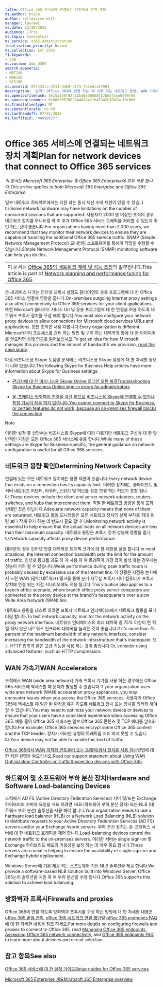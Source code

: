 ```yaml
---
title: Office 365 서비스에 연결되는 네트워크 장치 계획
ms.author: kvice
author: kelleyvice-msft
manager: laurawi
ms.date: 12/29/2016
audience: ITPro
ms.topic: conceptual
ms.service: o365-administration
localization_priority: Normal
ms.collection: Ent_O365
f1.keywords:
- CSH
ms.custom: Adm_O365
search.appverid:
- MET150
- MOE150
- BCS160
ms.assetid: 073433ca-3511-4db9-b173-7a2edca57691
description: '요약: Office 365에 연결 하는 데 사용 되는 네트워크 용량, WAN 가속기 및 부하 분산 장치에 대 한 고려 사항을 설명 합니다.'
ms.openlocfilehash: 5015a146f92a32bd0200088517b6673ae00f8f64
ms.sourcegitcommit: 6e608d957082244d1b4ffb47942e5847ec18c0b9
ms.translationtype: MT
ms.contentlocale: ko-KR
ms.lasthandoff: 07/01/2020
ms.locfileid: "44998637"
---
```

# <a name="plan-for-network-devices-that-connect-to-office-365-services"></a><span data-ttu-id="5a308-103">Office 365 서비스에 연결되는 네트워크 장치 계획</span><span class="sxs-lookup"><span data-stu-id="5a308-103">Plan for network devices that connect to Office 365 services</span></span>

<span data-ttu-id="5a308-104">*이 문서는 Microsoft 365 Enterprise 및 Office 365 Enterprise에 모두 적용 됩니다.*</span><span class="sxs-lookup"><span data-stu-id="5a308-104">*This article applies to both Microsoft 365 Enterprise and Office 365 Enterprise.*</span></span>
  
<span data-ttu-id="5a308-105">일부 네트워크 하드웨어에서는 지원 되는 동시 세션 수에 제한이 있을 수 있습니다.</span><span class="sxs-lookup"><span data-stu-id="5a308-105">Some network hardware may have limitations on the number of concurrent sessions that are supported.</span></span> <span data-ttu-id="5a308-106">사용자가 2000 명 이상인 조직의 경우 네트워크 장치를 모니터링 하 여 추가 Office 365 서비스 트래픽을 처리할 수 있는지 확인 하는 것이 좋습니다.</span><span class="sxs-lookup"><span data-stu-id="5a308-106">For organizations having more than 2,000 users, we recommend that they monitor their network devices to ensure they are capable of handling the additional Office 365 service traffic.</span></span> <span data-ttu-id="5a308-107">SNMP (Simple Network Management Protocol) 모니터링 소프트웨어를 통해이 작업을 수행할 수 있습니다.</span><span class="sxs-lookup"><span data-stu-id="5a308-107">Simple Network Management Protocol (SNMP) monitoring software can help you do this.</span></span>

||
|:-----|
| <span data-ttu-id="5a308-108">이 문서는 [Office 365의 네트워크 계획 및 성능 조정](https://aka.ms/tune)의 일부입니다.</span><span class="sxs-lookup"><span data-stu-id="5a308-108">This article is part of [Network planning and performance tuning for Office 365](https://aka.ms/tune).</span></span>|

<span data-ttu-id="5a308-109">온-프레미스 나가는 인터넷 프록시 설정도 클라이언트 응용 프로그램에 대 한 Office 365 서비스 연결에 영향을 줍니다.</span><span class="sxs-lookup"><span data-stu-id="5a308-109">On-premises outgoing Internet proxy settings also affect connectivity to Office 365 services for your client applications.</span></span> <span data-ttu-id="5a308-110">또한 Microsoft 클라우드 서비스 Url 및 응용 프로그램에 대 한 연결을 허용 하도록 네트워크 프록시 장치를 구성 해야 합니다.</span><span class="sxs-lookup"><span data-stu-id="5a308-110">You must also configure your network proxy devices to allow connections for Microsoft cloud services URLs and applications.</span></span> <span data-ttu-id="5a308-111">모든 조직은 서로 다릅니다.</span><span class="sxs-lookup"><span data-stu-id="5a308-111">Every organization is different.</span></span> <span data-ttu-id="5a308-112">Microsoft가이 프로세스를 관리 하는 방법 및 구축 하는 대역폭의 양에 대 한 아이디어를 얻으려면 [사례 연구를 읽어보십시오](https://www.microsoft.com/itshowcase/Article/Content/631/Optimizing-network-performance-for-Microsoft-Office-365).</span><span class="sxs-lookup"><span data-stu-id="5a308-112">To get an idea for how Microsoft manages this process and the amount of bandwidth we provision, [read the case study](https://www.microsoft.com/itshowcase/Article/Content/631/Optimizing-network-performance-for-Microsoft-Office-365).</span></span>
  
<span data-ttu-id="5a308-113">다음 비즈니스용 Skype 도움말 문서에는 비즈니스용 Skype 설정에 대 한 자세한 정보가 나와 있습니다.</span><span class="sxs-lookup"><span data-stu-id="5a308-113">The following Skype for Business Help articles have more information about Skype for Business settings:</span></span>
  
- [<span data-ttu-id="5a308-114">관리자에 대 한 비즈니스용 Skype Online 로그인 오류 해결</span><span class="sxs-lookup"><span data-stu-id="5a308-114">Troubleshooting Skype for Business Online sign-in errors for administrators</span></span>](https://docs.microsoft.com/skypeforbusiness/set-up-skype-for-business-online/troubleshooting-sign-in-errors-for-admins)

- [<span data-ttu-id="5a308-115">온-프레미스 방화벽이 연결을 차단 하므로 비즈니스용 Skype에 연결할 수 없거나 특정 기능이 작동 하지 않습니다.</span><span class="sxs-lookup"><span data-stu-id="5a308-115">You cannot connect to Skype for Business, or certain features do not work, because an on-premises firewall blocks the connection</span></span>](https://go.microsoft.com/fwlink/p/?LinkID=243625)

> [!NOTE]
> <span data-ttu-id="5a308-116">이러한 설정 중 상당수는 비즈니스용 Skype에 따라 다르지만 네트워크 구성에 대 한 일반적인 지침은 모든 Office 365 서비스에 유용 합니다.</span><span class="sxs-lookup"><span data-stu-id="5a308-116">While many of these settings are Skype for Business-specific, the general guidance on network configuration is useful for all Office 365 services.</span></span>
  
## <a name="determining-network-capacity"></a><span data-ttu-id="5a308-117">네트워크 용량 확인</span><span class="sxs-lookup"><span data-stu-id="5a308-117">Determining Network Capacity</span></span>

<span data-ttu-id="5a308-118">연결에 있는 모든 네트워크 장치에는 용량 제한이 있습니다.</span><span class="sxs-lookup"><span data-stu-id="5a308-118">Every network device that exists on a connection has its capacity limit.</span></span> <span data-ttu-id="5a308-119">이러한 장치에는 클라이언트 및 서버 네트워크 어댑터, 라우터, 스위치 및 허브를 상호 연결 하는 허브가 포함 됩니다.</span><span class="sxs-lookup"><span data-stu-id="5a308-119">These devices include the client and server network adapters, routers, switches, and hubs that interconnect them.</span></span> <span data-ttu-id="5a308-120">적절 한 네트워크 용량을 통해 포화 상태인 것은 아닙니다.</span><span class="sxs-lookup"><span data-stu-id="5a308-120">Adequate network capacity means that none of them are saturated.</span></span> <span data-ttu-id="5a308-121">네트워크 활동 모니터링은 모든 네트워크 장치의 실제 부하를 최대 용량 보다 작게 유지 하는 데 반드시 필요 합니다.</span><span class="sxs-lookup"><span data-stu-id="5a308-121">Monitoring network activity is essential to help ensure that the actual loads on all network devices are less than their maximum capacity.</span></span> <span data-ttu-id="5a308-122">네트워크 용량은 프록시 장치 성능에 영향을 줍니다.</span><span class="sxs-lookup"><span data-stu-id="5a308-122">Network capacity affects proxy device performance.</span></span>
  
<span data-ttu-id="5a308-123">대부분의 경우 인터넷 연결 대역폭은 트래픽 크기에 대 한 제한을 설정 합니다.</span><span class="sxs-lookup"><span data-stu-id="5a308-123">In most situations, the Internet connection bandwidth sets the limit for the amount of traffic.</span></span> <span data-ttu-id="5a308-124">인터넷 링크를 과도 하 게 사용 하 여 트래픽이 가장 많이 발생 하는 경우에는 성능이 저하 될 수 있습니다.</span><span class="sxs-lookup"><span data-stu-id="5a308-124">Weak performance during peak traffic hours is probably caused by excessive use of the Internet link.</span></span> <span data-ttu-id="5a308-125">이 상황은 지점용 본사에서 느린 WAN (광역 네트워크) 링크를 통해 분기 사무실 프록시 서버 컴퓨터가 프록시 장치에 연결 되는 지점 시나리오에도 적용 됩니다.</span><span class="sxs-lookup"><span data-stu-id="5a308-125">This situation also applies to a branch office scenario, where branch office proxy server computers are connected to the proxy device at the branch's headquarters over a slow Wide Area Network (WAN) link.</span></span>
  
<span data-ttu-id="5a308-126">네트워크 용량을 테스트 하려면 프록시 네트워크 인터페이스에서 네트워크 활동을 모니터링 합니다.</span><span class="sxs-lookup"><span data-stu-id="5a308-126">To test network capacity, monitor the network activity on the proxy network interface.</span></span> <span data-ttu-id="5a308-127">네트워크 인터페이스의 최대 대역폭 중 75% 이상이 면 적절 하지 않은 네트워크 인프라의 대역폭을 늘리는 것이 좋습니다.</span><span class="sxs-lookup"><span data-stu-id="5a308-127">If it's more than 75 percent of the maximum bandwidth of any network interface, consider increasing the bandwidth of the network infrastructure that's inadequate.</span></span> <span data-ttu-id="5a308-128">또는 HTTP 압축과 같은 고급 기능을 사용 하는 것이 좋습니다.</span><span class="sxs-lookup"><span data-stu-id="5a308-128">Or, consider using advanced features, such as HTTP compression.</span></span>
  
## <a name="wan-accelerators"></a><span data-ttu-id="5a308-129">WAN 가속기</span><span class="sxs-lookup"><span data-stu-id="5a308-129">WAN Accelerators</span></span>

<span data-ttu-id="5a308-130">조직에서 WAN (wide area network) 가속 프록시 기기를 사용 하는 경우에는 Office 365 서비스에 액세스할 때 문제가 발생할 수 있습니다.</span><span class="sxs-lookup"><span data-stu-id="5a308-130">If your organization uses wide area network (WAN) acceleration proxy appliances, you may encounter issues when you access the Office 365 services.</span></span> <span data-ttu-id="5a308-131">사용자가 Office 365에 액세스할 때 일관 된 환경을 유지 하도록 네트워크 장치 또는 장치를 최적화 해야 할 수 있습니다.</span><span class="sxs-lookup"><span data-stu-id="5a308-131">You may need to optimize your network device or devices to ensure that your users have a consistent experience when accessing Office 365.</span></span> <span data-ttu-id="5a308-132">예를 들어 Office 365 서비스는 일부 Office 365 콘텐츠 및 TCP 헤더를 암호화 합니다.</span><span class="sxs-lookup"><span data-stu-id="5a308-132">For example, Office 365 services encrypt some Office 365 content and the TCP header.</span></span> <span data-ttu-id="5a308-133">장치가 이러한 유형의 트래픽을 처리 하지 못할 수 있습니다.</span><span class="sxs-lookup"><span data-stu-id="5a308-133">Your device may not be able to handle this kind of traffic.</span></span>
  
<span data-ttu-id="5a308-134">[Office 365에서 WAN 최적화 컨트롤러 또는 트래픽/검사 장치를 사용 하는](https://support.microsoft.com/kb/2690045)방법에 대 한 지원 설명을 읽으십시오.</span><span class="sxs-lookup"><span data-stu-id="5a308-134">Read our support statement about [Using WAN Optimization Controller or Traffic/Inspection devices with Office 365](https://support.microsoft.com/kb/2690045).</span></span>
  
## <a name="hardware-and-software-load-balancing-devices"></a><span data-ttu-id="5a308-135">하드웨어 및 소프트웨어 부하 분산 장치</span><span class="sxs-lookup"><span data-stu-id="5a308-135">Hardware and Software Load-balancing Devices</span></span>

<span data-ttu-id="5a308-136">조직에서 AD FS (Active Directory Federation Services) 서버 및/또는 Exchange 하이브리드 서버에 요청을 배포 하려면 HLB (하드웨어 부하 분산 장치) 또는 NLB (네트워크 부하 분산) 솔루션을 사용 해야 합니다.</span><span class="sxs-lookup"><span data-stu-id="5a308-136">Your organization needs to use a hardware load balancer (HLB) or a Network Load Balancing (NLB) solution to distribute requests to your Active Directory Federation Services (AD FS) servers and/or your Exchange hybrid servers.</span></span> <span data-ttu-id="5a308-137">부하 분산 장치는 온-프레미스 서버에 대 한 네트워크 트래픽을 제어 합니다.</span><span class="sxs-lookup"><span data-stu-id="5a308-137">Load-balancing devices control the network traffic to the on-premises servers.</span></span> <span data-ttu-id="5a308-138">이러한 서버는 single sign-on 및 Exchange 하이브리드 배포의 가용성을 보장 하는 데 매우 중요 합니다.</span><span class="sxs-lookup"><span data-stu-id="5a308-138">These servers are crucial in helping to ensure the availability of single sign-on and Exchange hybrid deployment.</span></span>
  
<span data-ttu-id="5a308-139">Windows Server에 기본 제공 되는 소프트웨어 기반 NLB 솔루션을 제공 합니다.</span><span class="sxs-lookup"><span data-stu-id="5a308-139">We provide a software-based NLB solution built into Windows Server.</span></span> <span data-ttu-id="5a308-140">Office 365는이 솔루션을 지원 하 여 부하 분산을 수행 합니다.</span><span class="sxs-lookup"><span data-stu-id="5a308-140">Office 365 supports this solution to achieve load balancing.</span></span>
  
## <a name="firewalls-and-proxies"></a><span data-ttu-id="5a308-141">방화벽과 프록시</span><span class="sxs-lookup"><span data-stu-id="5a308-141">Firewalls and proxies</span></span>

<span data-ttu-id="5a308-142">Office 365에 연결 하도록 방화벽과 프록시를 구성 하는 방법에 대 한 자세한 내용은 [office 365 끝점 관리](https://support.office.com/article/99cab9d4-ef59-4207-9f2b-3728eb46bf9a), [office 365 네트워크 연결 평가](assessing-network-connectivity.md)및 [office 365 endpoints FAQ](https://support.office.com/article/d4088321-1c89-4b96-9c99-54c75cae2e6d) 에 대 한 자세한 내용을 참조 하세요.</span><span class="sxs-lookup"><span data-stu-id="5a308-142">For more details on configuring firewalls and proxies to connect to Office 365, read [Managing Office 365 endpoints](https://support.office.com/article/99cab9d4-ef59-4207-9f2b-3728eb46bf9a), [Assessing Office 365 network connectivity](assessing-network-connectivity.md), and [Office 365 endpoints FAQ](https://support.office.com/article/d4088321-1c89-4b96-9c99-54c75cae2e6d) to learn more about devices and circuit selection.</span></span>
  
## <a name="see-also"></a><span data-ttu-id="5a308-143">참고 항목</span><span class="sxs-lookup"><span data-stu-id="5a308-143">See also</span></span>

[<span data-ttu-id="5a308-144">Office 365 서비스에 대 한 설정 가이드</span><span class="sxs-lookup"><span data-stu-id="5a308-144">Setup guides for Office 365 services</span></span>](setup-guides-for-office-365.md)

[<span data-ttu-id="5a308-145">Microsoft 365 Enterprise 개요</span><span class="sxs-lookup"><span data-stu-id="5a308-145">Microsoft 365 Enterprise overview</span></span>](https://docs.microsoft.com/microsoft-365/enterprise/microsoft-365-overview)
